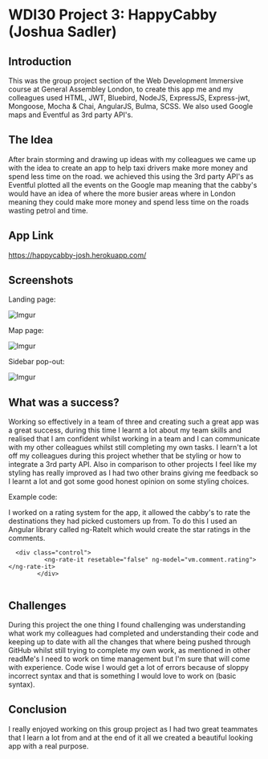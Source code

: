 
# WDI30 Project 3: HappyCabby (Joshua Sadler)

## Introduction

This was the group project section of the Web Development Immersive course at General Assembley London, to create this app me and my colleagues used HTML, JWT, Bluebird, NodeJS, ExpressJS, Express-jwt, Mongoose, Mocha & Chai, AngularJS, Bulma, SCSS. We also used Google maps and Eventful as 3rd party API's.

## The Idea

After brain storming and drawing up ideas with my colleagues we came up with the idea to create an app to help taxi drivers make more money and spend less time on the road. we achieved this using the 3rd party API's as Eventful plotted all the events on the Google map meaning that the cabby's would have an idea of where the more busier areas where in London meaning they could make more money and spend less time on the roads wasting petrol and time.

## App Link

https://happycabby-josh.herokuapp.com/

## Screenshots

Landing page: 

![Imgur](https://i.imgur.com/KMcrypu.png)

Map page: 

![Imgur](https://i.imgur.com/u9rTZH2.png)

Sidebar pop-out:

![Imgur](https://i.imgur.com/GI5vvp5.png)

## What was a success?

Working so effectively in a team of three and creating such a great app was a great success, during this time I learnt a lot about my team skills and realised that I am confident whilst working in a team and I can communicate with my other colleagues whilst still completing my own tasks. I learn't a lot off my colleagues during this project whether that be styling or how to integrate a 3rd party API. Also in comparison to other projects I feel like my styling has really improved as I had two other brains giving me feedback so I learnt a lot and got some good honest opinion on some styling choices.

Example code:

I worked on a rating system for the app, it allowed the cabby's to rate the destinations they had picked customers up from. To do this I used an Angular library called ng-RateIt which would create the star ratings in the comments.

```
  <div class="control">
          <ng-rate-it resetable="false" ng-model="vm.comment.rating"></ng-rate-it>
        </div>
        
```

## Challenges

During this project the one thing I found challenging was understanding what work my colleagues had completed and understanding their code and keeping up to date with all the changes that where being pushed through GitHub whilst still trying to complete my own work, as mentioned in other readMe's I need to work on time management but I'm sure that will come with experience. Code wise I would get a lot of errors because of sloppy incorrect syntax and that is something I would love to work on (basic syntax).

## Conclusion 

I really enjoyed working on this group project as I had two great teammates that I learn a lot from and at the end of it all we created a beautiful looking app with a real purpose.


